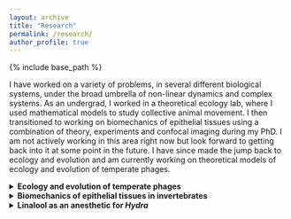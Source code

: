```yaml
---
layout: archive
title: "Research"
permalink: /research/
author_profile: true
---
```


{% include base_path %}
<!--- header: --->
<!--- overlay_image: galaxy2.jpg --->

I have worked on a variety of problems, in several different biological systems, under the broad umbrella of non-linear dynamics and complex systems. As an undergrad, I worked in a theoretical ecology lab, where I used mathematical models to study collective animal movement. I then transitioned to working on biomechanics of epithelial tissues using a combination of theory, experiments and confocal imaging during my PhD. I am not actively working in this area right now but look forward to getting back into it at some point in the future. I have since made the jump back to ecology and evolution and am currently working on theoretical models of ecology and evolution of temperate phages.
<details>
  <summary><b>Ecology and evolution of temperate phages</b></summary>

<p>When we normally think of phages (viruses that exclusively infect bacteria), we only think of the lytic life cycle: The virus enters the host cell, hijacks the host machinery to make copies of itself, eventually kills the host and releases its virus offspring that go onto infect other hosts. This picture is true for phages that are obligately lytic. However, temperate phages, in addition to the lytic cycle, can undergo a lysogenic life cycle: they enter the host but instead of hijacking the host machinery, the viral genetic material integrates with that of the host and stays dormant until some internal or external trigger switches it back into the lytic cycle. In this case, the virus replicates when the host cell divides and replicates its own genome. While the lytic life cycle involves antagonism between the phage and its host, lysogeny is mutualistic - the reproductive success of the phage depends on the reproductive success of the host. Thus, temperate phages have a complicated relationship with their hosts which leads to interesting effects all the way from the molecular to the community level, across timescales ranging from virus-host encounter rates to evolutionary timescales. My current research focuses on the ecological and evolutionary consequences of this complicated relationship between temperate phages and their hosts. To do so, I use mathematical models that bridge scales - from cells to populations to communities. I am trying to answer the following questions:</p>
<ol>
  <li>How does multiplicty of infection affect the lysis-lysogeny decision</li>
  <li>How do temperate phages persist and evolve in periodically changing envrionments</li>
  <li>How does lysogeny lead to the formation of coalitions between viruses and their hosts</li>
  </ol>



<!--- <p>The lysis-lysogeny decision is made at the level of individual host cells. It has been shown that the number of phages infecting a cell and host size affect the probability of lysogen formation (Zhang et al. 2021). I am interested in how this cell-level decision is regulated and how it affects the population dynamics of the virus-host system.</p> <p>At the population level, lysogen abundance is affected by host and resource availability. In polar marine environments, for example, lysogen abundance varies seasonally with higher and lower abundance in winters (low resource availability) and summers (high resource availability) respectively (Brum et al. 2016). To examine the drivers of viral strategies, I use non-linear ordinary differential equations to model the eco-evolutionary dynamics of temperate phages in fluctuating environments with phages of high and low resource availability.</p>
<p>Induction of lysogens - the process of a lysogen switching back to the lytic cycle - has two consequences: Its bad for the individual lysogen since lysis involves the death of that particular lysogen but, its good for the lysogen population in general because the newly released phage particles can go onto infect new host cells creating new lysogens. So, induction is harmful at the individual level but beneficial at the population level. I am interested in how these conflicting effects at different scales impact community ecology.</p> --->

</details>


<details>
  <summary><b> Biomechanics of epithelial tissues in invertebrates </b></summary>

  <p>Mechanical forces play a fundamental role in shaping biological structure and function. They set limits to length and timescales for biological processes. In turn, the dynamical response of biochemical signalling pathways and genetic circuits to these mechanical forces create feedback loops that lead to interesting non-linear effects on the stress-strain relationship of biological materials. During my PhD, I studied consequences of these complex feedback loops at the population, organismal and tissue levels over timescales ranging from months to hours to minutes using <i>Hydra</i> and planarians as my model systems. Overall, my research showed how non-linear effects produced by the interplay of bio-chemical signalling, shape changes and mechanical stresses lead to a range of complex patterns and behaviors in biological systems.</p>

  <details>
    <summary><b> Mechanics of self-bisection in planarians </b></summary>
    <a href="https://doi.org/10.1088/1478-3975/ac2f29 ">
    <figure>
      <div style="text-align: center;">
        <img src="../images/PlanarianFission.png" alt="Schematic of planarian fission across three different species" style="width:50%;">
        <figcaption>Figure: (a) Schematics and (b) brightfield images of the fission process in <i>Dugesia japonica</i> (J-planarian), <i>Girardia tigrina</i> (G-planarian) and <i>Schmidtea mediterranea</i> (S-planarian).</figcaption>
      </div>
    </figure>
    </a>
    Flatworms (planarians) reproduce asexually by ripping their body into two (or more) pieces along their length. The pieces then regenerate into fully grown adults. The survival of the offspring pieces has been shown to depend on their size. There are several interesting questions one can ask about this bisection process:
    
  <ol>
  <li>How do animals generate sufficient force to rip themselves apart?</li>
  <li>What decides when an individual should reproduces?</li>
  <li>What decides where along the body the animal should split?</li>
  <li>What sets how many pieces the animal should split into? </li>
  </ol>
    <p> We used live imaging to compare and contrast the kinematics of self bisection in three different planarian species. We showed how they used body shape changes and substrate adhesion to generate the stresses necessary to overcome the ultimate tensile strength of the tissue. We also showed how mechanical constraints affect resource allocation to the offspring produced by this self bisection process and develop predictive models to relate the number and size of the offspring to the size of the parent.
      <br>
      <a href="https://doi.org/10.1088/1478-3975/ac2f29 ">Full article here.</a>
    </p>
  </details>
  
  <details>
    <summary><b> Body axis formation in <i>Hydra</i></b></summary>
      <a href="https://www.sciencedirect.com/science/article/pii/S000634951930668X">
      <figure>
        <div style="text-align: center;">
            <video width="960" height="540" controls autoplay>
                <source src="../images/HydraRegeneration.mp4" type="video/mp4">
                Your browser does not support the video tag.
            </video>
            <figcaption>Video: Regenerating <i>Hydra</i> tissue sphere</figcaption>
        </div>
      </figure>
      </a>
    <i>Hydra</i> can regenerate from tissue spheres formed from tissue pieces excised from the body column of an adult and, from aggregates of cells. These tissue spheres undergo osmotically driven shape oscillations which are characterized by a sawtooth like timecourse of the radius of the sphere over time. Initially the tissue spheres expand isotropically, characterized by high amplitude long period oscillations. But, over time, the tissue sphere becomes more elliposidal and is characterized by low amplitude short period oscillations. This change in shape and oscillation pattern involves symmetry breaking - at some point, the tissue sphere breaks spherical symmetry and a head-tail axis emerges. This symmetry breaking arises from coupling between the Wnt signalling pathway and mechanical properties of the epithelial tissue for the formation of a chemical gradient that defines the head and tail, as well as the formation of an ellipsoidal body from the initially spherical tissue. We used gain-of-function and loss-of-function experiments to show how a transition in the period and amplitude of osmotically driven shape oscillations in regenerating tissue spheres is caused by the formation of an actively regulated mouth structure. This finding challenges the current understanding of the temporal markers of stages during regeneration in <i>Hydra</i> and necessitates a re-examination of the mechanisms driving axis formation in <i>Hydra</i>.
    <br>
    <a href="https://www.sciencedirect.com/science/article/pii/S000634951930668X">Full article here.</a>
  </details>

  <details>
    <summary><b>Mechanical control of mouth opening in <i>Hydra</i></b></summary>

     <a href="https://royalsocietypublishing.org/doi/abs/10.1098/rspb.2023.2123 ">
        <figure>
          <div style="text-align: center;">
              <video width="960" height="540" controls autoplay>
                  <source src="../images/HydraMouthOpening.mp4" type="video/mp4">
                  Your browser does not support the video tag.
              </video>
              <figcaption>Video: Chemically induced mouth opening in <i>Hydra</i></figcaption>
          </div>
        </figure>
       </a>
  
    <i>Hydra</i> lacks a permanent mouth: its head epithelium is sealed. Upon neuronal activation, a mouth opens at the apex of the head which can exceed the body column diameter in seconds, allowing Hydra to ingest prey larger than itself. While the kinematics of mouth opening are well characterized, the underlying mechanism is unknown. Using a combination of experiments and mathematical modelling, we showed that while the mouth opening is triggered by neuronal signals, nearest neighbor mechanical coupling of cells is sufficient to coordinate it. We also showed that the non-linear elasticity of epithelial tissue makes mouth opening wider and faster, contrary to what one might expect. Using the mouth opening process as a model, we showed that in the absence of long-range chemical or neuronal signals, short-range mechanical coupling is sufficient to produce long-range order in tissue deformations.
    <br>
    <a href="https://royalsocietypublishing.org/doi/abs/10.1098/rspb.2023.2123">Full article here.</a>
    
  </details>
</details>

<details>
   <summary><b>Linalool as an anesthetic for <i>Hydra</i></b></summary>
  During the various <i>Hydra</i> related projects I worked on, we constantly came up against trying to immobilize the animals for 'surgeries' and for imaging without significantly affecting the long-term health of the animals. While various anesthetics had been used in <i>Hydra</i> studies in the past, they tended to be toxic over the course of a few hours or their long-term effects on animal health are unknown. We found that the monoterpenoid alcohol linalool is a useful anesthetic for <i>Hydra</i>. Linalool is easy to use, non-toxic, fast acting, and reversible. It has no detectable long-term effects on cell viability or cell proliferation. We demonstrated that the same animal could be immobilized in linalool multiple times at intervals of several hours for repeated imaging over 2–3 days. This uniquely allows for <i>in vivo</i> imaging of dynamic processes such as head regeneration. We directly compared linalool to currently used anesthetics and show its superior performance. Linalool can be a useful tool for tissue manipulation and imaging in <i>Hydra</i> research in both research and teaching contexts.
  <br>
<a href="https://dx.plos.org/10.1371/journal.pone.0224221 ">Full article here.</a>
</details>
   
